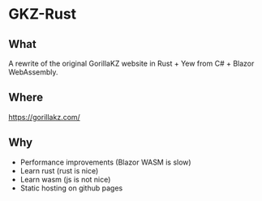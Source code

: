 # GKZ-Rust

## What
A rewrite of the original GorillaKZ website in Rust + Yew from C# + Blazor WebAssembly.

## Where
https://gorillakz.com/

## Why
* Performance improvements (Blazor WASM is slow)
* Learn rust (rust is nice)
* Learn wasm (js is not nice)
* Static hosting on github pages

